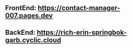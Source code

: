 ## FrontEnd: https://contact-manager-007.pages.dev
## BackEnd: https://rich-erin-springbok-garb.cyclic.cloud